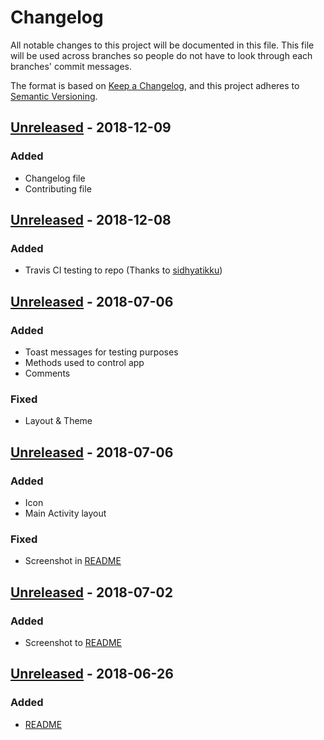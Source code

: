 # Changelog
All notable changes to this project will be documented in this file. This file will be used across branches so people do not have to look through each branches' commit messages.

The format is based on [Keep a Changelog](https://keepachangelog.com/en/1.0.0/),
and this project adheres to [Semantic Versioning](https://semver.org/spec/v2.0.0.html).

## [Unreleased] - 2018-12-09
### Added
- Changelog file
- Contributing file

## [Unreleased] - 2018-12-08
### Added
- Travis CI testing to repo (Thanks to [sidhyatikku])

## [Unreleased] - 2018-07-06
### Added
- Toast messages for testing purposes
- Methods used to control app
- Comments
### Fixed
- Layout & Theme

## [Unreleased] - 2018-07-06
### Added
- Icon
- Main Activity layout
### Fixed
- Screenshot in [README]

## [Unreleased] - 2018-07-02
### Added
- Screenshot to [README]

## [Unreleased] - 2018-06-26
### Added
- [README]

[Unreleased]: https://github.com/rowland007/Pyxis/compare/master...develop
[README]: https://github.com/rowland007/Pyxis/blob/master/README.md
[sidhyatikku]: https://github.com/sidhyatikku